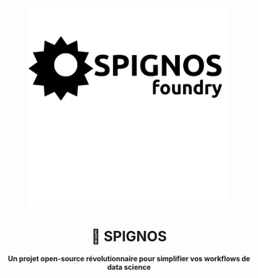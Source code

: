<p align="center">
    <img src="assets/SPIGNOS.png" alt="SPIGNOS Logo" width="80%">
</p>

<h1 align="center">🌌 SPIGNOS</h1>

<p align="center">
    <b>Un projet open-source révolutionnaire pour simplifier vos workflows de data science</b>
</p>

